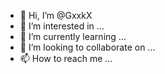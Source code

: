 - 👋 Hi, I’m @GxxkX
- 👀 I’m interested in ...
- 🌱 I’m currently learning ...
- 💞️ I’m looking to collaborate on ...
- 📫 How to reach me ...

<!---
GxxkX/GxxkX is a ✨ special ✨ repository because its `README.md` (this file) appears on your GitHub profile.
You can click the Preview link to take a look at your changes.
--->
